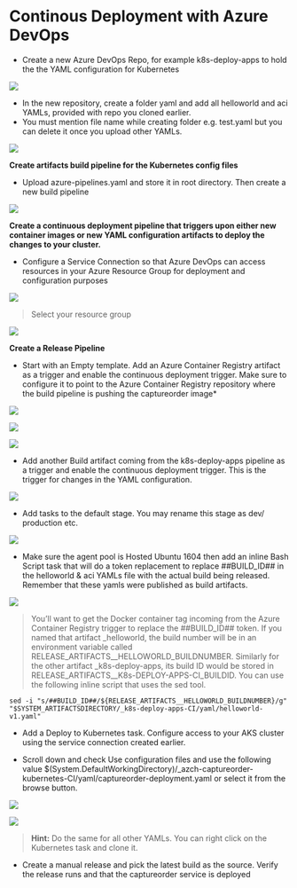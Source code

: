 # Continous Deployment with Azure DevOps

- Create a new Azure DevOps Repo, for example k8s-deploy-apps to hold the the YAML configuration for Kubernetes

![](images/11-newrepo.jpg)

- In the new repository, create a folder yaml and add all helloworld and aci YAMLs, provided with repo you cloned earlier.
- You must mention file name while creating folder e.g. test.yaml but you can delete it once you upload other YAMLs.

![](images/12-newfolder.jpg)

**Create artifacts build pipeline for the Kubernetes config files**

- Upload azure-pipelines.yaml and store it in root directory. Then create a new build pipeline

![](images/19-build.jpg)

**Create a continuous deployment pipeline that triggers upon either new container images or new YAML configuration artifacts to deploy the changes to your cluster.**

- Configure a Service Connection so that Azure DevOps can access resources in your Azure Resource Group for deployment and configuration purposes

![](images/13-armconnection.jpg)

>Select your resource group

![](images/14-armconnection2.jpg)

**Create a Release Pipeline**

- Start with an Empty template. Add an Azure Container Registry artifact as a trigger and enable the continuous deployment trigger. Make sure to configure it to point to the Azure Container Registry repository where the build pipeline is pushing the captureorder image*

![](images/15-releasepipeline.jpg)

![](images/16-releasepipeline2.jpg)

![](images/17-artifacts.jpg)

- Add another Build artifact coming from the k8s-deploy-apps pipeline as a trigger and enable the continuous deployment trigger. This is the trigger for changes in the YAML configuration.

![](images/17-artifacts2.jpg)

- Add tasks to the default stage. You may rename this stage as dev/ production etc.

![](images/18-renamestage.jpg)
 - Make sure the agent pool is Hosted Ubuntu 1604 then add an inline Bash Script task that will do a token replacement to replace ##BUILD_ID## in the helloworld & aci YAMLs file with the actual build being released. Remember that these yamls were published as build artifacts.

 ![](images/20-task1.jpg)

>You’ll want to get the Docker container tag incoming from the Azure Container Registry trigger to replace the ##BUILD_ID## token. If you named that artifact _helloworld, the build number will be in an environment variable called RELEASE_ARTIFACTS__HELLOWORLD_BUILDNUMBER. Similarly for the other artifact _k8s-deploy-apps, its build ID would be stored in RELEASE_ARTIFACTS__K8s-DEPLOY-APPS-CI_BUILDID. You can use the following inline script that uses the sed tool.

    sed -i "s/##BUILD_ID##/${RELEASE_ARTIFACTS__HELLOWORLD_BUILDNUMBER}/g" "$SYSTEM_ARTIFACTSDIRECTORY/_k8s-deploy-apps-CI/yaml/helloworld-v1.yaml"

- Add a Deploy to Kubernetes task. Configure access to your AKS cluster using the service connection created earlier.

- Scroll down and check Use configuration files and use the following value $(System.DefaultWorkingDirectory)/_azch-captureorder-kubernetes-CI/yaml/captureorder-deployment.yaml or select it from the browse button.

 ![](images/20-task2.jpg)

  ![](images/20-task3.jpg)

> **Hint:** Do the same for all other YAMLs. You can right click on the Kubernetes task and clone it.

- Create a manual release and pick the latest build as the source. Verify the release runs and that the captureorder service is deployed
